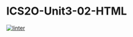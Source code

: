 # ICS2O-Unit3-02-HTML
[![linter](https://github.com/NathanTempleton/ICS2O-Unit3-02-HTML/workflows/linter/badge.svg)](https://github.com/marketplace/actions/super-linter)
